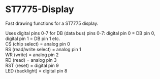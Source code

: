 # ST7775-Display
Fast drawing functions for a ST7775 display.  

Uses digital pins 0-7 for DB (data bus) pins 0-7: digital pin 0 = DB pin 0, digital pin 1 = DB pin 1 etc.  
CS (chip select) = analog pin 0  
RS (read/write select) = analog pin 1  
WR (write) = analog pin 2  
RD (read) = analog pin 3  
RST (reset) = digital pin 9  
LED (backlight) = digital pin 8
